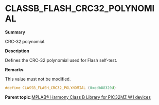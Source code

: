 # CLASSB\_FLASH\_CRC32\_POLYNOMIAL

**Summary**

CRC-32 polynomial.

**Description**

Defines the CRC-32 polynomial used for Flash self-test.

**Remarks**

This value must not be modified.

```c
#define CLASSB_FLASH_CRC32_POLYNOMIAL (0xedb88320U)
```

**Parent topic:**[MPLAB® Harmony Class B Library for PIC32MZ W1 devices](GUID-B046F97C-6BDC-45FC-BC1F-8C54B8F6F09A.md)

